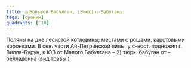 ```yaml
---
title: ⒜Большой Бабулган, [Биюк]⒯-Бабуган⒵
tags: [ороним]
quadrants: [Г10]
---
```


Поляны на дне лесистой котловины; местами с рощами, карстовыми воронками. В сев.
части Ай-Петринской яйлы, у с-вост. подножия г. Вилля-Бурун, к ЮВ от Малого
Бабулгана – 2) тюрк. бабуган от – белладонна (вид травы.)
